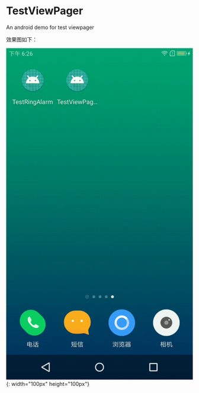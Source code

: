 # TestViewPager
An android demo for test viewpager

效果图如下：

![img](https://github.com/ytuglt/TestViewPager/blob/master/images/show.gif){: width="100px" height="100px"}
